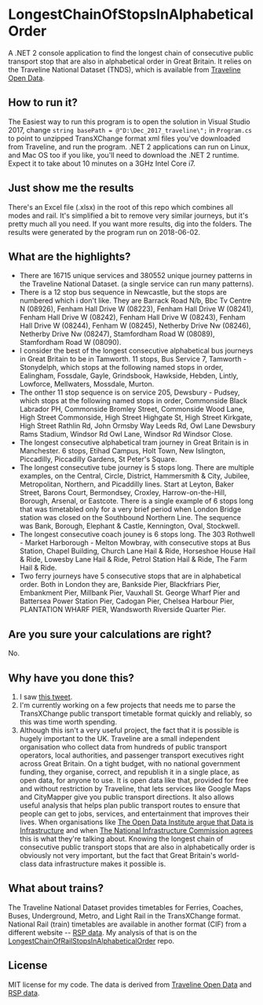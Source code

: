 # LongestChainOfStopsInAlphabeticalOrder

A .NET 2 console application to find the longest chain of consecutive public transport stop that are also in alphabetical order in Great Britain. It relies on the Traveline National Dataset (TNDS), which is available from [Traveline Open Data](http://www.travelinedata.org.uk/).

## How to run it?
The Easiest way to run this program is to open the solution in Visual Studio 2017, change `string basePath = @"D:\Dec_2017_traveline\";` in `Program.cs` to point to unzipped TransXChange format xml files you've downloaded from Traveline, and run the program. .NET 2 applications can run on Linux, and Mac OS too if you like, you'll need to download the .NET 2 runtime. Expect it to take about 10 minutes on a 3GHz Intel Core i7.

## Just show me the results
There's an Excel file (.xlsx) in the root of this repo which combines all modes and rail. It's simplified a bit to remove very similar journeys, but it's pretty much all you need. If you want more results, dig into the folders. The results were generated by the program run on 2018-06-02.

## What are the highlights?
* There are 16715 unique services and 380552 unique journey patterns in the Traveline National Dataset. (a single service can run many patterns).
* There is a 12 stop bus sequence in Newcastle, but the stops are numbered which i don't like. They are Barrack Road N/b, Bbc Tv Centre N (08926), Fenham Hall Drive W (08223), Fenham Hall Drive W (08241), Fenham Hall Drive W (08242), Fenham Hall Drive W (08243), Fenham Hall Drive W (08244), Fenham W (08245), Netherby Drive Nw (08246), Netherby Drive Nw (08247), Stamfordham Road W (08089), Stamfordham Road W (08090).
* I consider the best of the longest consecutive alphabetical bus journeys in Great Britain to be in Tamworth. 11 stops, Bus Service 7, Tamworth - Stonydelph, which stops at the following named stops in order, Ealingham, Fossdale, Gayle, Grindsbook, Hawkside, Hebden, Lintly, Lowforce, Mellwaters, Mossdale, Murton.
* The onther 11 stop sequence is on service 205, Dewsbury - Pudsey, which stops at the following named stops in order, Commonside Black Labrador PH, Commonside Bromley Street, Commonside Wood Lane, High Street Commonside, High Street Highgate St, High Street Kirkgate, High Street Rathlin Rd, John Ormsby Way Leeds Rd, Owl Lane Dewsbury Rams Stadium, Windsor Rd Owl Lane, Windsor Rd Windsor Close.
* The longest consecutive alphabetical tram journey in Great Britain is in Manchester. 6 stops, Etihad Campus, Holt Town, New Islington, Piccadilly, Piccadilly Gardens, St Peter's Square.
* The longest consecutive tube journey is 5 stops long. There are multiple examples, on the Central, Circle, District, Hammersmith & City, Jubilee, Metropolitan, Northern, and Picaddilly lines. Start at Leyton, Baker Street, Barons Court, Bermondsey, Croxley, Harrow-on-the-Hill, Borough, Arsenal, or Eastcote. There is a single example of 6 stops long that was timetabled only for a very brief period when London Bridge station was closed on the Southbound Northern Line. The sequence was Bank, Borough, Elephant & Castle, Kennington, Oval, Stockwell.
* The longest consecutive coach jouney is 6 stops long. The 303 Rothwell - Market Harborough - Melton Mowbray, with consecutive stops at Bus Station, Chapel Building, Church Lane Hail & Ride, Horseshoe House Hail & Ride, Lowesby Lane Hail & Ride, Petrol Station Hail & Ride, The Farm Hail & Ride.
* Two ferry journeys have 5 consecutive stops that are in alphabetical order. Both in London they are, Bankside Pier, Blackfriars Pier, Embankment Pier, Millbank Pier, Vauxhall St. George Wharf Pier and Battersea Power Station Pier, Cadogan Pier, Chelsea Harbour Pier, PLANTATION WHARF PIER, Wandsworth Riverside Quarter Pier.

## Are you sure your calculations are right?
No.

## Why have you done this?
1. I saw [this tweet](https://twitter.com/JonnElledge/status/959479588618489856).
2. I'm currently working on a few projects that needs me to parse the TransXChange public transport timetable format quickly and reliably, so this was time worth spending.
3. Although this isn't a very useful project, the fact that it is possible is hugely important to the UK. Traveline are a small independent organisation who collect data from hundreds of public transport operators, local authorities, and passenger transport executives right across Great Britain. On a tight budget, with no national government funding, they organise, correct, and republish it in a single place, as open data, for anyone to use. It is open data like that, provided for free and without restriction by Traveline, that lets services like Google Maps and CityMapper give you public transport directions. It also allows useful analysis that helps plan public transport routes to ensure that people can get to jobs, services, and entertainment that improves their lives. When organisations like [The Open Data Institute argue that Data is Infrastructure](https://theodi.org/blog/odi-welcomes-uk-national-infrastructure-commission-recognition-that-data-is-infrastructure) and when [The National Infrastructure Commission agrees](https://theodi.org/blog/odi-welcomes-uk-national-infrastructure-commission-recognition-that-data-is-infrastructure) this is what they're talking about. Knowing the longest chain of consecutive public transport stops that are also in alphabetically order is obviously not very important, but the fact that Great Britain's world-class data infrastructure makes it possible is.

## What about trains?
The Traveline National Dataset provides timetables for Ferries, Coaches, Buses, Underground, Metro, and Light Rail in the TransXChange format. National Rail (train) timetables are available in another format (CIF) from a different website -- [RSP data](http://data.atoc.org/). My analysis of that is on the [LongestChainOfRailStopsInAlphabeticalOrder](https://github.com/thomasforth/LongestChainOfRailStopsInAlphabeticalOrder) repo.

## License
MIT license for my code.
The data is derived from [Traveline Open Data](http://www.travelinedata.org.uk/) and [RSP data](http://data.atoc.org/).
